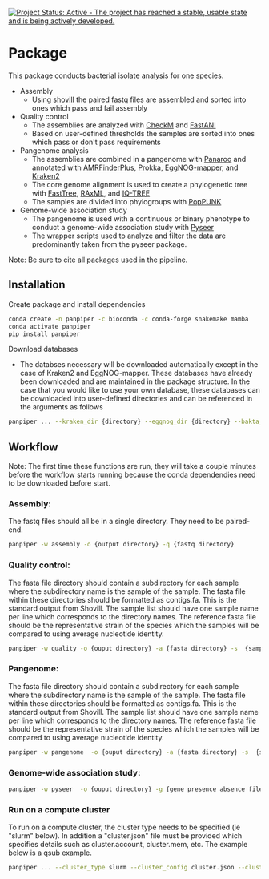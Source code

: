 [![Project Status: Active - The project has reached a stable, usable state and is being actively developed.](http://www.repostatus.org/badges/latest/active.svg)](http://www.repostatus.org/#active)

# Package

This package conducts bacterial isolate analysis for one species.  

* Assembly
    * Using [shovill](https://github.com/tseemann/shovill) the paired fastq files are assembled and sorted into ones which pass and fail assembly
* Quality control
    * The assemblies are analyzed with [CheckM](https://github.com/Ecogenomics/CheckM) and [FastANI](https://github.com/ParBLiSS/FastANI)
    * Based on user-defined thresholds the samples are sorted into ones which pass or don't pass requirements
* Pangenome analysis
    * The assemblies are combined in a pangenome with [Panaroo](https://github.com/gtonkinhill/panaroo) and annotated with [AMRFinderPlus](https://github.com/ncbi/amr), [Prokka](https://github.com/tseemann/prokka), [EggNOG-mapper](https://github.com/eggnogdb/eggnog-mapper), and [Kraken2](https://github.com/DerrickWood/kraken2)
    * The core genome alignment is used to create a phylogenetic tree with [FastTree](http://www.microbesonline.org/fasttree/), [RAxML](https://github.com/stamatak/standard-RAxML), and [IQ-TREE](https://github.com/Cibiv/IQ-TREE)
    * The samples are divided into phylogroups with [PopPUNK](https://github.com/bacpop/PopPUNK)
* Genome-wide association study
    * The pangenome is used with a continuous or binary phenotype to conduct a genome-wide association study with [Pyseer](https://github.com/mgalardini/pyseer)
    * The wrapper scripts used to analyze and filter the data are predominantly taken from the pyseer package.

Note: Be sure to cite all packages used in the pipeline. 

## Installation

Create package and install dependencies 

```sh
conda create -n panpiper -c bioconda -c conda-forge snakemake mamba
conda activate panpiper
pip install panpiper
```

Download databases

* The databses necessary will be downloaded automatically except in the case of Kraken2 and EggNOG-mapper. These databases have already been downloaded and are maintained in the package structure. In the case that you would like to use your own database, these databases can be downloaded into user-defined directories and can be referenced in the arguments as follows

```sh
panpiper ... --kraken_dir {directory} --eggnog_dir {directory} --bakta_dir {directory}
```

## Workflow

Note: The first time these functions are run, they will take a couple minutes before the workflow starts running because the conda dependendies need to be downloaded before start.

### Assembly: 
The fastq files should all be in a single directory. They need to be paired-end. 

```sh
panpiper -w assembly -o {output directory} -q {fastq directory} 
```

### Quality control: 
The fasta file directory should contain a subdirectory for each sample where the subdirectory name is the sample of the sample. The fasta file within these directories should be formatted as contigs.fa. This is the standard output from Shovill. The sample list should have one sample name per line which corresponds to the directory names. The reference fasta file should be the representative strain of the species which the samples will be compared to using average nucleotide identity.

```sh
panpiper -w quality -o {ouput directory} -a {fasta directory} -s  {sample list} -r {reference fasta file}
```

### Pangenome: 
The fasta file directory should contain a subdirectory for each sample where the subdirectory name is the sample of the sample. The fasta file within these directories should be formatted as contigs.fa. This is the standard output from Shovill. The sample list should have one sample name per line which corresponds to the directory names. The reference fasta file should be the representative strain of the species which the samples will be compared to using average nucleotide identity.

```sh
panpiper -w pangenome  -o {ouput directory} -a {fasta directory} -s  {sample list} -r {reference fasta file}
```

### Genome-wide association study: 


```sh
panpiper -w pyseer  -o {ouput directory} -g {gene presence absence file} -p {structure presence absence file} -u {unitig file} -t {tree file from iqtree} -r {reference fasta file}
```


### Run on a compute cluster
To run on a compute cluster, the cluster type needs to be specified (ie "slurm" below). In addition a "cluster.json" file must be provided which specifies details such as cluster.account, cluster.mem, etc. The example below is a qsub example. 

```sh
panpiper ... --cluster_type slurm --cluster_config cluster.json --cluster_args "sbatch -A {cluster.account} --mem {cluster.mem} -t {cluster.time} --cpus-per-task {cluster.cpus}"
```
    
